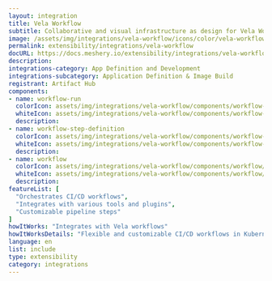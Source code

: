 ```yaml
---
layout: integration
title: Vela Workflow
subtitle: Collaborative and visual infrastructure as design for Vela Workflow
image: /assets/img/integrations/vela-workflow/icons/color/vela-workflow-color.svg
permalink: extensibility/integrations/vela-workflow
docURL: https://docs.meshery.io/extensibility/integrations/vela-workflow
description: 
integrations-category: App Definition and Development
integrations-subcategory: Application Definition & Image Build
registrant: Artifact Hub
components: 
- name: workflow-run
  colorIcon: assets/img/integrations/vela-workflow/components/workflow-run/icons/color/workflow-run-color.svg
  whiteIcon: assets/img/integrations/vela-workflow/components/workflow-run/icons/white/workflow-run-white.svg
  description: 
- name: workflow-step-definition
  colorIcon: assets/img/integrations/vela-workflow/components/workflow-step-definition/icons/color/workflow-step-definition-color.svg
  whiteIcon: assets/img/integrations/vela-workflow/components/workflow-step-definition/icons/white/workflow-step-definition-white.svg
  description: 
- name: workflow
  colorIcon: assets/img/integrations/vela-workflow/components/workflow/icons/color/workflow-color.svg
  whiteIcon: assets/img/integrations/vela-workflow/components/workflow/icons/white/workflow-white.svg
  description: 
featureList: [
  "Orchestrates CI/CD workflows",
  "Integrates with various tools and plugins",
  "Customizable pipeline steps"
]
howItWorks: "Integrates with Vela workflows"
howItWorksDetails: "Flexible and customizable CI/CD workflows in Kubernetes"
language: en
list: include
type: extensibility
category: integrations
---
```

